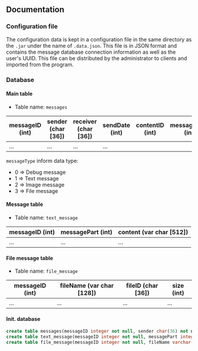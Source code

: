 ## Documentation
### Configuration file
The configuration data is kept in a configuration file in the same directory as the `.jar` under the name of `.data.json`. This file is in JSON format and contains the message database connection information as well as the user's UUID. This file can be distributed by the administrator to clients and imported from the program. 

### Database
#### Main table
* Table name: `messages`

| messageID (int) | sender (char [36]) | receiver (char [36]) | sendDate (int) | contentID (int) | messageType (int) |
|-----------------|--------------------|----------------------|----------------|-----------------|-------------------|
| ...             | ...                | ...                  | ...            |                 |                   |

`messageType` inform data type:
* 0 => Debug message
* 1 => Text message
* 2 => Image message
* 3 => File message

#### Message table
* Table name: `text_message`

| messageID (int) | messagePart (int) | content (var char [512]) |
|-----------------|-------------------|--------------------------|
| ...             | ...               | ...                      |

#### File message table
* Table name: `file_message`

| messageID (int) | fileName (var char [128]) | fileID (char [36]) | size (int) |
|-----------------|---------------------------|------------------------|------------|
| ...             | ...                       | ...                    | ...        |

#### Init. database
```SQL
create table messages(messageID integer not null, sender char(36) not null, receiver char(36) not null, sendDate bigint not null, contentID integer not null, messageType integer);
create table text_message(messageID integer not null, messagePart integer, content varchar(512));
create table file_message(messageID integer not null, fileName varchar(128) not null, fileID char(36), size integer);
```

